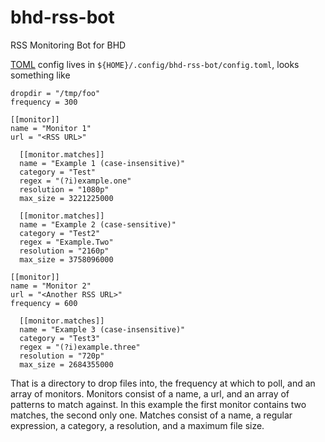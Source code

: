 # bhd-rss-bot
RSS Monitoring Bot for BHD

[TOML](https://toml.io/en/) config lives in
`${HOME}/.config/bhd-rss-bot/config.toml`,
looks something like

```
dropdir = "/tmp/foo"
frequency = 300

[[monitor]]
name = "Monitor 1"
url = "<RSS URL>"

  [[monitor.matches]]
  name = "Example 1 (case-insensitive)"
  category = "Test"
  regex = "(?i)example.one"
  resolution = "1080p"
  max_size = 3221225000
  
  [[monitor.matches]]
  name = "Example 2 (case-sensitive)"
  category = "Test2"
  regex = "Example.Two"
  resolution = "2160p"
  max_size = 3758096000

[[monitor]]
name = "Monitor 2"
url = "<Another RSS URL>"
frequency = 600

  [[monitor.matches]]
  name = "Example 3 (case-insensitive)"
  category = "Test3"
  regex = "(?i)example.three"
  resolution = "720p"
  max_size = 2684355000
```

That is a directory to drop files into, the frequency at which to
poll, and an array of monitors.
Monitors consist of a name, a url, 
and an array of patterns to match against.
In this example the first monitor contains two matches, the
second only one.  Matches consist of a name, a
regular expression, a category, a resolution, and
a maximum file size.  

